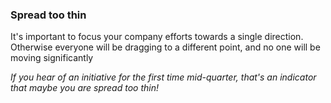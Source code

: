 ### Spread too thin

It's important to focus your company efforts towards a single direction.
Otherwise everyone will be dragging to a different point, and no one will be moving significantly

*If you hear of an initiative for the first time mid-quarter, that's an indicator that maybe you are spread too thin!*